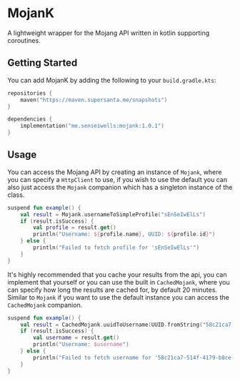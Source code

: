 # MojanK

A lightweight wrapper for the Mojang API written in kotlin supporting coroutines.

## Getting Started

You can add MojanK by adding the following to your `build.gradle.kts`:

```kts
repositories {
    maven("https://maven.supersanta.me/snapshots")
}

dependencies {
    implementation("me.senseiwells:mojank:1.0.1")
}
```

## Usage

You can access the Mojang API by creating an instance of `Mojank`, where you can specify a `HttpClient` to use, if you wish to use the default you can also just access the `Mojank` companion which has a singleton instance of the class.

```kt
suspend fun example() {
    val result = Mojank.usernameToSimpleProfile("sEnSeIwElLs")
    if (result.isSuccess) {
        val profile = result.get()
        println("Username: ${profile.name}, UUID: ${profile.id}")
    } else {
        println("Failed to fetch profile for 'sEnSeIwElLs'")
    }
}
```

It's highly recommended that you cache your results from the api, you can implement that yourself or you can use the built in `CachedMojank`, where you can specify how long the results are cached for, by default 20 minutes. Similar to `Mojank` if you want to use the default instance you can access the `CachedMojank` companion. 

```kt
suspend fun example() {
    val result = CachedMojank.uuidToUsername(UUID.fromString("58c21ca7-514f-4179-b8ce-79e6d985d452"))
    if (result.isSuccess) {
        val username = result.get()
        println("Username: $username")
    } else {
        println("Failed to fetch username for '58c21ca7-514f-4179-b8ce-79e6d985d452'")
    }
}
```